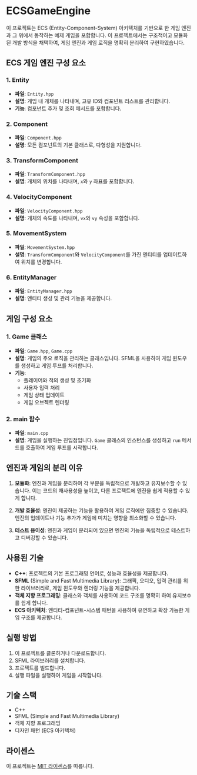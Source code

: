 # ECSGameEngine

이 프로젝트는 ECS (Entity-Component-System) 아키텍처를 기반으로 한 게임 엔진과 그 위에서 동작하는 예제 게임을 포함합니다. 이 프로젝트에서는 구조적이고 모듈화된 개발 방식을 채택하여, 게임 엔진과 게임 로직을 명확히 분리하여 구현하였습니다.

## ECS 게임 엔진 구성 요소

### 1. Entity
- **파일**: `Entity.hpp`
- **설명**: 게임 내 개체를 나타내며, 고유 ID와 컴포넌트 리스트를 관리합니다.
- **기능**: 컴포넌트 추가 및 조회 메서드를 포함합니다.

### 2. Component
- **파일**: `Component.hpp`
- **설명**: 모든 컴포넌트의 기본 클래스로, 다형성을 지원합니다.

### 3. TransformComponent
- **파일**: `TransformComponent.hpp`
- **설명**: 개체의 위치를 나타내며, `x`와 `y` 좌표를 포함합니다.

### 4. VelocityComponent
- **파일**: `VelocityComponent.hpp`
- **설명**: 개체의 속도를 나타내며, `vx`와 `vy` 속성을 포함합니다.

### 5. MovementSystem
- **파일**: `MovementSystem.hpp`
- **설명**: `TransformComponent`와 `VelocityComponent`를 가진 엔티티를 업데이트하여 위치를 변경합니다.

### 6. EntityManager
- **파일**: `EntityManager.hpp`
- **설명**: 엔티티 생성 및 관리 기능을 제공합니다.

## 게임 구성 요소

### 1. Game 클래스
- **파일**: `Game.hpp`, `Game.cpp`
- **설명**: 게임의 주요 로직을 관리하는 클래스입니다. SFML을 사용하여 게임 윈도우를 생성하고 게임 루프를 처리합니다.
- **기능**:
  - 플레이어와 적의 생성 및 초기화
  - 사용자 입력 처리
  - 게임 상태 업데이트
  - 게임 오브젝트 렌더링

### 2. main 함수
- **파일**: `main.cpp`
- **설명**: 게임을 실행하는 진입점입니다. `Game` 클래스의 인스턴스를 생성하고 `run` 메서드를 호출하여 게임 루프를 시작합니다.

## 엔진과 게임의 분리 이유

1. **모듈화**: 엔진과 게임을 분리하여 각 부분을 독립적으로 개발하고 유지보수할 수 있습니다. 이는 코드의 재사용성을 높이고, 다른 프로젝트에 엔진을 쉽게 적용할 수 있게 합니다.

2. **개발 효율성**: 엔진이 제공하는 기능을 활용하여 게임 로직에만 집중할 수 있습니다. 엔진의 업데이트나 기능 추가가 게임에 미치는 영향을 최소화할 수 있습니다.

3. **테스트 용이성**: 엔진과 게임이 분리되어 있으면 엔진의 기능을 독립적으로 테스트하고 디버깅할 수 있습니다.

## 사용된 기술

- **C++**: 프로젝트의 기본 프로그래밍 언어로, 성능과 효율성을 제공합니다.
- **SFML** (Simple and Fast Multimedia Library): 그래픽, 오디오, 입력 관리를 위한 라이브러리로, 게임 윈도우와 렌더링 기능을 제공합니다.
- **객체 지향 프로그래밍**: 클래스와 객체를 사용하여 코드 구조를 명확히 하여 유지보수를 쉽게 합니다.
- **ECS 아키텍처**: 엔티티-컴포넌트-시스템 패턴을 사용하여 유연하고 확장 가능한 게임 구조를 제공합니다.

## 실행 방법

1. 이 프로젝트를 클론하거나 다운로드합니다.
2. SFML 라이브러리를 설치합니다.
3. 프로젝트를 빌드합니다.
4. 실행 파일을 실행하여 게임을 시작합니다.

## 기술 스택
- C++
- SFML (Simple and Fast Multimedia Library)
- 객체 지향 프로그래밍
- 디자인 패턴 (ECS 아키텍처)

## 라이센스
이 프로젝트는 [MIT 라이센스](LICENSE)를 따릅니다.
